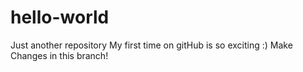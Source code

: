 # hello-world
Just another repository
My first time on gitHub is so exciting :)
Make Changes in this branch!
